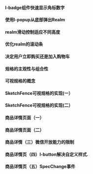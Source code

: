 #### l-badge组件快速显示角标数字

#### 使用l-popup从底部弹出Realm

#### realm滑动控制适应不同高度

#### 优化realm的滚动条

#### 决定用户立即购买还是加入购物车

#### 规格的主观性与组合性

#### 可视规格的概念

#### SketchFence可视规格的实现(一）

#### SketchFence可视规格的实现(二）

#### 商品详情页面（一）

#### 商品详情页面（二）

#### 商品详情（三）微信开放能力的限制

#### 商品详情页（四）l-button解决自定义样式.

#### 商品详情页（五）SpecChange事件
